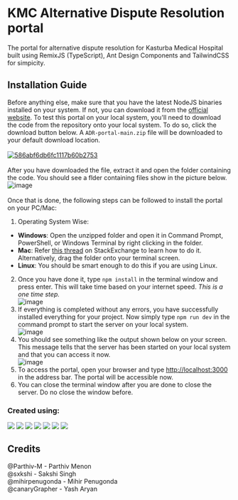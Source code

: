 # KMC Alternative Dispute Resolution portal
The portal for alternative dispute resolution for Kasturba Medical Hospital built using RemixJS (TypeScript), Ant Design Components and TailwindCSS for simpicity.

## Installation Guide
Before anything else, make sure that you have the latest NodeJS binaries installed on your system. If not, you can download it from the [official website](https://nodejs.org/en/download/). To test this portal on your local system, you'll need to download the code from the repository onto your local system. To do so, click the download button below. A `ADR-portal-main.zip` file will be downloaded to your default download location.<br /><br />
[![586abf6db6fc1117b60b2753](https://img.shields.io/badge/Download%20now-55FF55?style=for-the-badge)](https://github.com/canaryGrapher/ADR-portal/archive/refs/heads/main.zip)
<br /><br />
After you have downloaded the file, extract it and open the folder containing the code. You should see a flder containing files show in the picture below.
![image](https://user-images.githubusercontent.com/27415791/160658798-6f45dd40-bb34-4ca4-a172-7fdc7057013a.png)
<br /><br />
Once that is done, the following steps can be followed to install the portal on your PC/Mac:
1. Operating System Wise: 
  - **Windows**: Open the unzipped folder and open it in Command Prompt, PowerShell, or Windows Terminal by right clicking in the folder. 
  - **Mac**: Refer [this thread](https://apple.stackexchange.com/questions/11323/how-can-i-open-a-terminal-window-directly-from-my-current-finder-location) on StackExchange to learn how to do it. Alternatively, drag the folder onto your terminal screen.
  - **Linux**: You should be smart enough to do this if you are using Linux.
2. Once you have done it, type `npm install` in the terminal window and press enter. This will take time based on your internet speed. _This is a one time step._ <br /> ![image](https://user-images.githubusercontent.com/27415791/160664455-1e5ce6f9-cedf-4777-9578-21a1d57c147b.png)
3. If everything is completed without any errors, you have successfully installed everything for your project. Now simply type `npm run dev` in the command prompt to start the server on your local system. <br /> ![image](https://user-images.githubusercontent.com/27415791/160664768-72599e90-251f-447a-9849-fc0dc9289f01.png)
4. You should see something like the output shown below on your screen. This message tells that the server has been started on your local system and that you can access it now. <br /> ![image](https://user-images.githubusercontent.com/27415791/160665218-c266183c-6a86-437e-9009-c77e4cab83c9.png)
5. To access the portal, open your browser and type [http://localhost:3000](http://localhost:3000) in the address bar. The portal will be accessible now. 
6. You can close the terminal window after you are done to close the server. Do no close the window before.



### Created using:<br />
![](https://img.shields.io/badge/Tailwind_CSS-38B2AC?style=for-the-badge&logo=tailwind-css&logoColor=white) ![](https://img.shields.io/badge/Ant%20Design-1890FF?style=for-the-badge&logo=antdesign&logoColor=white) ![](https://img.shields.io/badge/Remix%20JS-292929?style=for-the-badge&logo=remix&logoColor=white) ![](https://img.shields.io/badge/Figma-F24E1E?style=for-the-badge&logo=figma&logoColor=white) ![](https://img.shields.io/badge/node.js-6DA55F?style=for-the-badge&logo=node.js&logoColor=white) ![](https://img.shields.io/badge/express.js-%23404d59.svg?style=for-the-badge&logo=express&logoColor=%2361DAFB) ![](	https://img.shields.io/badge/TypeScript-007ACC?style=for-the-badge&logo=typescript&logoColor=white)

## Credits
@Parthiv-M - Parthiv Menon <br />
@sxkshi - Sakshi Singh <br />
@mihirpenugonda - Mihir Penugonda <br />
@canaryGrapher - Yash Aryan <br />
